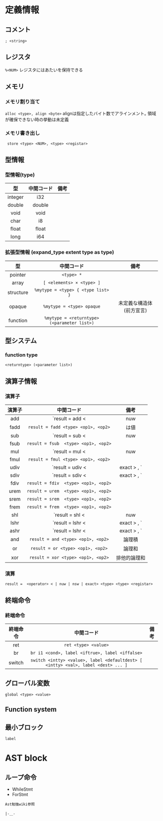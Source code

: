 # 定義情報
## コメント
```; <string>```

## レジスタ
``` %<NUM> ```
レジスタにはあたいを保持できる

## メモリ
### メモリ割り当て
```alloc <type>, align <byte>```
alignは指定したバイト数でアラインメント｡ 領域が確保できない時の挙動は未定義
### メモリ書き出し
``` store <type> <NUM>, <type> <registar>```

## 型情報
### 型情報(type)
| 型 | 中間コード | 備考 |
|:-:|:-:|:-:|
| integer | i32 |  |
| double | double |  |
| void | void | |
| char | i8 | |
| float | float | |
| long | i64| |

### 拡張型情報 (expand_type extent type as type)
| 型 | 中間コード | 備考 |
|:-:|:-:|:-:|
| pointer | `<type> *` |  |
| array | `[ <elements> × <type> ]` |  |
| structure | ` %mytype = <type> { <type list> }   ` | |
| opaque | `%mytype = <type> opaque` | 未定義な構造体(前方宣言) |
| function | ` %mytype = <returntype> (<parameter list>) ` | |

## 型システム
### function type
```<returntype> (<parameter list>)```

## 演算子情報
### 演算子
| 演算子 | 中間コード | 備考 |
|:-:|:-:|:-:|
| add | `result = add < | nuw | nsw > <type> <op1>, <op2>` | <op1><op2>は値 |
| fadd | `result = fadd <type> <op1>, <op2>` | <op1><op2>は値 |
| sub | `result = sub < | nuw | nsw > <type> <op1>, <op2>` |  |
| fsub | `result = fsub  <type> <op1>, <op2>` |  |
| mul | `result = mul < | nuw | nsw > <type> <op1>, <op2>` | |
| fmul | `result = fmul <type> <op1>, <op2>` | |
| udiv | `result = udiv < | exact > <type> <op1>, <op2>` | |
| sdiv | `result = sdiv < | exact > <type> <op1>, <op2>` | |
| fdiv | `result = fdiv  <type> <op1>, <op2>` |  |
| urem | `result = urem  <type> <op1>, <op2>` | |
| srem | `result = srem  <type> <op1>, <op2>` | |
| frem | `result = frem  <type> <op1>, <op2>` | |
| shl | `result = shl < | nuw | nsw > <type> <op1>, <op2>` | 左シフト |
| lshr | `result = lshr < | exact > <type> <op1>, <op2>` | 論理右シフト |
| ashr | `result = lshr < | exact > <type> <op1>, <op2>` | 算術右シフト |
| and | `result = and <type> <op1>, <op2>` | 論理積 |
| or | `result = or <type> <op1>, <op2>` | 論理和 |
| xor | `result = xor <type> <op1>, <op2>` | 排他的論理和 |



### 演算
``` result =  <operator> < | nuw | nsw | exact> <type> <type> <registar> ```

## 終端命令
### 終端命令
| 終端命令 | 中間コード | 備考 |
|:-:|:-:|:-:|
| ret | `ret <type> <value>` | |
| br | `br i1 <cond>, label <iftrue>, label <iffalse>` | |
| switch | `switch <intty> <value>, label <defaultdest> [ <intty> <val>, label <dest> ... ]` | |

## グローバル変数
``` global <type> <value> ```
## Function system

## 最小ブロック
``` label  ```


# AST block
## ループ命令
- WhileStmt
- ForStmt

`Ast勉強wiki参照`

`|-＿-`
